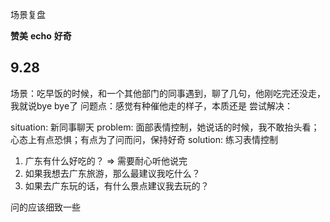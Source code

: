
场景复盘

**赞美**
**echo**
**好奇**

## 9.28
场景：吃早饭的时候，和一个其他部门的同事遇到，聊了几句，他刚吃完还没走，我就说bye bye了
问题点：感觉有种催他走的样子，本质还是
尝试解决：


situation: 新同事聊天
problem: 面部表情控制，她说话的时候，我不敢抬头看；心态上有点恐惧；有点为了问而问，保持好奇
solution: 练习表情控制

1. 广东有什么好吃的？ => 需要耐心听他说完
2. 如果我想去广东旅游，那么最建议我吃什么？
3. 如果去广东玩的话，有什么景点建议我去玩的？

问的应该细致一些

